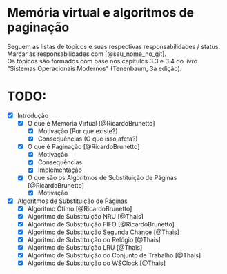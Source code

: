 # Memória virtual e algoritmos de paginação
Seguem as listas de tópicos e suas respectivas responsabilidades / status.  
Marcar as responsabilidades com [@seu_nome_no_git].  
Os tópicos são formados com base nos capítulos 3.3 e 3.4 do livro "Sistemas Operacionais Modernos" (Tenenbaum, 3a edição).

# TODO:
- [x] Introdução
  - [x] O que é Memória Virtual [@RicardoBrunetto]
    - [x] Motivação (Por que existe?)
    - [x] Consequências (O que isso afeta?)
  - [x] O que é Paginação [@RicardoBrunetto]
    - [x] Motivação
    - [x] Consequências
    - [x] Implementação
  - [x] O que são os Algoritmos de Substituição de Páginas [@RicardoBrunetto]
    - [x] Motivação
- [x] Algoritmos de Substituição de Páginas
  - [x] Algoritmo Ótimo [@RicardoBrunetto]
  - [x] Algoritmo de Substituição NRU [@Thais]
  - [x] Algoritmo de Substituição FIFO [@RicardoBrunetto]
  - [x] Algoritmo de Substituição Segunda Chance [@Thais]
  - [x] Algoritmo de Substituição do Relógio [@Thais]
  - [x] Algoritmo de Substituição LRU [@Thais]
  - [x] Algoritmo de Substituição do Conjunto de Trabalho [@Thais]
  - [x] Algoritmo de Substituição do WSClock [@Thais]
